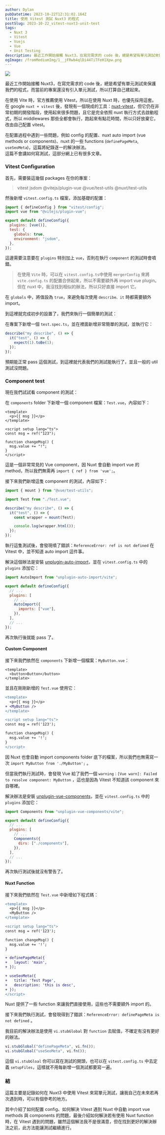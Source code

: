 ```yaml
---
author: Dylan
pubDatetime: 2023-10-22T12:31:02.164Z
title: 使用 Vitest 測試 Nuxt3 的程式
postSlug: 2023-10-22_vitest-nuxt3-unit-test
tags:
  - Nuxt 3
  - Vitest
  - Vuejs
  - Vue
  - Unit Testing
description: 最近工作開始接觸 Nuxt3，在寫完需求的 code 後，總是希望有單元測試來保護我們的程式，而當前的專案還沒有引入單元測試，所以打算自己建起來。
ogImage: /fromMediumImg/1__jFRwb4qlDi44TiTFeH1Xpw.png
---
```


![](/fromMediumImg/1__jFRwb4qlDi44TiTFeH1Xpw.png)

最近工作開始接觸 Nuxt3，在寫完需求的 code 後，總是希望有單元測試來保護我們的程式，而當前的專案還沒有引入單元測試，所以打算自己建起來。

在使用 Vite 時，官方推薦使用 Vitest，所以在使用 Nuxt 時，也優先採用這套。  
在 google `nuxt + vitest` 後，發現有一個現成的工具：[nuxt-vitest](https://github.com/danielroe/nuxt-vitest)，但它仍在非常初期的開發階段，使用起來很多問題，且它是完全依照 nuxt 執行方式去啟動程式，所以 middlewares 那些全都會執行，跑起來有點花時間，所以只好放棄它，改由自己配置 vitest。

在配置過程中遇到一些問題，例如 config 的配置、nuxt auto import (vue methods or components)、nuxt 的一些 functions (`definePageMeta`, `useSeoMeta`)，這篇將紀錄逐一的解決辦法。  
這篇不會講如何寫測試，這部分網上已有很多文章。

### Vitest Configuration

首先，需要裝這幾個 packages 在你的專案：

> vitest jsdom @vitejs/plugin-vue @vue/test-utils @nuxt/test-utils

然後新增 `vitest.config.ts` 檔案，添加基礎的配置：

```javascript
import { defineConfig } from "vitest/config";
import vue from "@vitejs/plugin-vue";

export default defineConfig({
  plugins: [vue()],
  test: {
    globals: true,
    environment: "jsdom",
  },
});
```

這邊需要注意要在 `plugins` 特別加上 `vue`，否則在執行 `component` 的測試時會噴錯。

> 在使用 `Vite` 時，可以在 `vitest.config.ts`中使用 `mergerConfig` 來將 `vite.config.ts` 的配置合併起來，所以不需要額外再 import vue plugin。
> 但在 nuxt 中，我沒找到相似的辦法，所以只好直接 import 它。

在 `globals` 中，將值設為 `true`，來避免每次使用 `describe、it` 時都需要額外 import。

到這裡就完成初步的設置了，我們來執行一個簡單的測試：

在專案下新增一個 `test.spec.ts`，並在裡面新增非常簡單的測試，並執行它：

```javascript
describe("my describe", () => {
  it("test", () => {
    expect(1).toBe(1);
  });
});
```

預期能正常 pass 這個測試，到這裡就代表我們的測試能執行了，並且一般的 util 測試沒問題。

### Component test

現在我們試試看 component 的測試：

在 `components` folder 下新增一個 component 檔案：`Test.vue`，內容如下：

```vue
<template>
  <p>{{ msg }}</p>
</template>

<script setup lang="ts">
const msg = ref("123");

function changeMsg() {
  msg.value += "!";
}
</script>
```

這是一個非常常見的 Vue component，因 Nuxt 會自動 import vue 的 method，所以我們無需再 `import { ref } from 'vue';`。

接下來我們新增這隻 component 的測試，內容如下：

```javascript
import { mount } from "@vue/test-utils";

import Test from "./Test.vue";

describe("my describe", () => {
  it("test", () => {
    const wrapper = mount(Test);

    console.log(wrapper.html());
  });
});
```

執行這隻測試後，會發現噴了錯誤：`ReferenceError: ref is not defined` 在 Vitest 中，並不知道 auto import 這件事。

解決這個辦法是安裝 [unplugin-auto-import](https://www.npmjs.com/package/unplugin-auto-import)，並在 `vitest.config.ts` 中的 `plugins` 添加它：

```javascript
import AutoImport from "unplugin-auto-import/vite";

export default defineConfig({
  // ...
  plugins: [
    // ...
    AutoImport({
      imports: ["vue"],
    }),
  ],
  // ...
});
```

再次執行後就能 pass 了。

#### Custom Component

接下來我們依然在 `components` 下新增一個檔案：`MyButton.vue`：

```vue
<template>
  <button>Button</button>
</template>
```

並且在剛剛新增的 `Test.vue` 使用它：

```diff
<template>
  <p>{{ msg }}</p>
+ <MyButton />
</template>

<script setup lang="ts">
const msg = ref('123');

function changeMsg() {
  msg.value += '!';
}
</script>
```

因 Nuxt 也會自動 import components folder 底下的檔案，所以我們也無需寫一次 `import MyButton from './MyButton';` 。

但當我們執行測試時，會發現 Vue 給了我們一個 `warning：[Vue warn]: Failed to resolve component: MyButton` ，這也是因為 Vitest 不知道該 component 來自哪裡。

解決辦法是安裝 [unplugin-vue-components](https://www.npmjs.com/package/unplugin-vue-components)，並在 `vitest.config.ts` 中的 `plugins` 添加它：

```javascript
import Components from "unplugin-vue-components/vite";

export default defineConfig({
  // ...
  plugins: [
    // ...
    Components({
      dirs: ["./components"],
    }),
  ],
  // ...
});
```

再次執行測試後就沒有警告了。

#### Nuxt Function

接下來我們依然在 `Test.vue` 中新增如下程式碼：

```diff
<template>
  <p>{{ msg }}</p>
  <MyButton />
</template>

<script setup lang="ts">
const msg = ref('123');

function changeMsg() {
  msg.value += '!';
}

+ definePageMeta({
+   layout: 'main',
+ });

+ useSeoMeta({
+   title: 'Test Page',
+   description: 'this is desc',
+ });
</script>
```

Nuxt 提供了一些 function 來讓我們直接使用，這些也不需要額外 import 的。

接下來我們執行測試，會發現得到了錯誤：`ReferenceError: definePageMeta is not defined` 。

我目前的解決辦法是使用 `vi.stubGlobal` 對 `function` 去賦值，不確定有沒有更好的辦法。

```javascript
vi.stubGlobal("definePageMeta", vi.fn());
vi.stubGlobal("useSeoMeta", vi.fn());
```

這個 `vi.stubGloal` 你可以寫在測試的開頭，也可以在 `vitest.config.ts` 中去定義 `setupFiles`，這樣就不用每新增一個測試都要寫一遍。

### 結

這篇主要是記錄如何在 Nuxt3 中使用 Vitest 來寫單元測試，讓我自己在未來若再次遇到時，可以有個參考的地方。

其中介紹了如何配置 config、如何解決 Vitest 遇到 Nuxt 中自動 import vue methods 與 components 的問題，最後介紹如何解決若有使用 Nuxt function 時，在 Vitest 遇到的問題，雖然這個解法我不是很滿意，但在找到更好的解決辦法之前，此方法能讓測試繼續進行。
